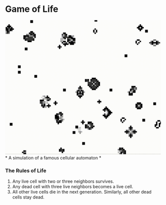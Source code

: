 # Game of Life

![Animation of game of life](/figs/animation.gif)* A simulation of a famous cellular automaton *


### The Rules of Life

1. Any live cell with two or three neighbors survives.
2. Any dead cell with three live neighbors becomes a live cell.
3. All other live cells die in the next generation. Similarly, all other dead cells stay dead.
